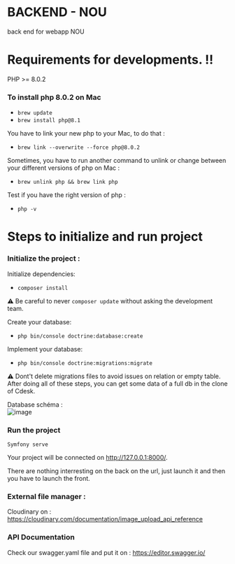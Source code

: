 BACKEND - NOU
========================
back end for webapp NOU  


# Requirements for developments. ‼️    
  
PHP >= 8.0.2    
  
### To install php 8.0.2  on Mac  
- `brew update`  
- `brew install php@8.1`  

You have to link your new php to your Mac, to do that :  
  
- `brew link --overwrite --force php@8.0.2 `  
  
  
Sometimes, you have to run another command to unlink or change between your different versions of php on Mac : 
  
- `brew unlink php && brew link php`
  
Test if you have the right version of php :  
  
- `php -v`     
  
# Steps to initialize and run project  
  
### Initialize the project :  
  
Initialize dependencies:    
- `composer install`  
  
⚠️ Be careful to never `composer update`  without asking the development team.  
  
Create your database:  
- `php bin/console doctrine:database:create`  
  
Implement your database:  
- `php bin/console doctrine:migrations:migrate`

⚠️ Dont't delete migrations files to avoid issues on relation or empty table.  
After doing all of these steps, you can get some data of a full db in the clone of Cdesk.  
  
Database schéma :  
![image](https://user-images.githubusercontent.com/56299873/154643839-510b370c-3dec-43aa-9142-6767ea2a22be.png)
  
### Run the project  
  
`Symfony serve` 

Your project will be connected on http://127.0.0.1:8000/.   

There are nothing interresting on the back on the url, just launch it and then you have to launch the front.

  
### External file manager :
  
Cloudinary on : https://cloudinary.com/documentation/image_upload_api_reference  
  
  
### API Documentation  
  
Check our swagger.yaml file and put it on : https://editor.swagger.io/



